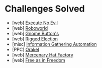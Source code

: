 # Challenges Solved
* [web] [Execute No Evil](web/execute-no-evil/README.md)
* [web] [Roboworld](web/roboworld/README.md)
* [web] [Gnome Button's](web/gnome-buttons/README.md)
* [web] [Rigged Election](web/rigged-election/README.md)
* [misc] [Information Gathering Automation](misc/information-gathering-automation/README.md)
* [PPC] [Orakel](ppc/orakel/README.md)
* [web] [Mercenary Hat Factory](web/mercenary-hat-factory/README.md)
* [web] [Free as in Freedom](web/free-as-in-freedom/README.md)

